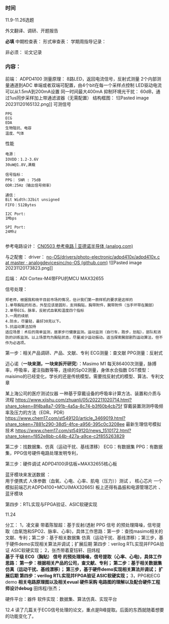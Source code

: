 ### 时间

11.9-11.26选题

外文翻译、调研、开题报告

**必填**
中期检查表：
形式审查表：
学期周指导记录：

非必须：
论文记录
### 内容：

前端：
ADPD4100
测量原理：
	8路LED，返回电流信号，反射式测量
	2个内部测量通道到ADC
	单端或者双端可配置，由4个bit在每一个采样点控制
	LED驱动电流可以从1.5mA到200mA设置
	同一时间最大400mA
抑制环境光干扰：
	60dB，通过1us同步采样加上带通滤波器（无需配置）
结构框图：
![[Pasted image 20231120165132.png]]
可测信号
```
PPG 
ECG
EDA
生物阻抗、电容
温度、气体
```
性能
```
电源：
IOVDD：1.2-3.6V
30uW@1.8V,满载

信号指标：
PPG： SNR : 75dB
ODR:25Hz（输出信号频率）

通信：
Bit Width:32bit unsigned
FIFO：512Bytes

I2C Port:
1Mbps

SPI Port:
24Mhz


```
参考电路设计：
[CN0503 参考电路 | 亚德诺半导体 (analog.com)](https://www.analog.com/cn/design-center/reference-designs/circuits-from-the-lab/cn0503.html#rd-overview)

与之配套：
driver：
[no-OS/drivers/photo-electronic/adpd410x/adpd410x.c at master · analogdevicesinc/no-OS (github.com)](https://github.com/analogdevicesinc/no-OS/blob/master/drivers/photo-electronic/adpd410x/adpd410x.c)
![[Pasted image 20231120173823.png]]



后端：
ADI Cortex-M4带FPU的MCU MAX32655

信号处理：

```
郑老师，根据我和晓平目前市场的情况，估计我们第一款样机的要求是这样的
1.单导胸贴的形态，外型应该是圆形，支持胸贴，胸带附件，腕带附件（当手环带在腕部）
2.单导ECG，脉率，反射式血氧和温度四个指标
3.一周的续航
4.防水，尽量轻，最好30克以下。
5.抗运动算法加持
适应场景：术后的简单监测，居家步行健康监测。运动监测（自行车，跑步，划船），部队和消防的训练监测。以上场景均为胸贴状态，尽量减少运动振动。适当探索腕部剧烈运动算法，但不作为必选项。
```


第一步：相关产品调研、产品、文献、专利
ECG测量：查文献
PPG测量：反射式

迈心诺（**一块来测，一块来拆开研究**）：Masimo M1 每天86400次测量，脉搏率，呼吸率，灌注指数等等，连续的SpO2测量，身体水合指数
DST模型：maisimo的已经变化，学长的还是传统模型。需要找反射式的模型、算法、专利文章

某上海公司的医疗测试仪器
一种基于穿戴设备的呼吸率计算方法、装置和介质与流程
https://www.xjishu.com/zhuanli/05/202211020714.html?share_token=8f4ba8a7-091b-4a5a-8c74-b3f60b4cb75f
穿戴装置测测呼吸频率及压力的方法（EDR、PDR）
https://www.chem17.com/st549120/article_3469019.html?share_token=7881c290-38d5-4fce-a956-395c0c3208ee
最新生理信号模拟技术
https://www.chem17.com/st549120/news_1510172.html?share_token=f852e8bb-c44b-427a-a9ce-c2f855263829


第二步：找数据集、仿真（运动干扰、基线漂移）
ECG：有数据集
PPG：有数据集，PPG信号硬件电路处理发明专利，


第三步：硬件调试
ADPD4100评估板+MAX32655核心板

蓝牙模块来发送数据   ：     
用于便携式 人体参数（血氧、心电、心率、肌电（压力））测试 ，
核心芯片 一个模拟前端芯片ADPD4100+MCU(MAX32665)
板上还得有晶振和电源管理芯片 、蓝牙模块



第四步：RTL实现与FPGA验证、ASIC软硬实现




11.24

分工：
1，凌文豪 带着陈智超：基于反射/透射 PPG 信号 的预处理降噪，信号提取（血氧饱和SPO2、脉率、心率)，具体工作思路：第一步：查找masimo相关的文献、专利；第二步：基于相关数据集 仿真（运动干扰、基线漂移）；第三步，基于硬件demo实现相关算法并调试；扩展后期 第四步：verilog RTL实现并FPGA验证 ASIC软硬实现； 
2，张杰带着夏钰轩、田炜程  
**基于 干级 ECG（胸贴） 信号 的预处理降噪，信号提取（心率、心电)，具体工作思路：
第一步：根据相关产品的公司，查文献、专利；
第二步：基于相关数据集 仿真（运动干扰、基线漂移）；
第三步，基于硬件demo实现相关算法并调试；  扩展后期 
第四步：verilog RTL实现并FPGA验证 ASIC软硬实现；**
3，PPG和ECG  demo 
**相关电路原理图以及相关evual 硬件采购 
电路图的理解以及配合硬件工程师设计debug**    田炜程/张杰；

硬件平台：器件
软件实现：数据集、算法仿真、实现平台


12.4
读了几篇关于ECG信号处理的论文，重点是R峰提取。后面的东西就随着想要的功能变化了。